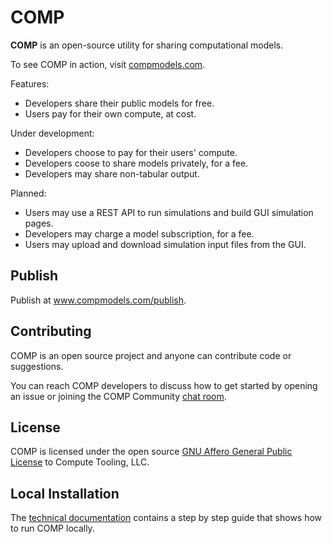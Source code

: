 # COMP

**COMP** is an open-source utility for sharing computational models.

To see COMP in action, visit [compmodels.com](https://www.compmodels.com).

Features:
- Developers share their public models for free.
- Users pay for their own compute, at cost.

Under development:
- Developers choose to pay for their users' compute.
- Developers coose to share models privately, for a fee.
- Developers may share non-tabular output.

Planned:
- Users may use a REST API to run simulations and build GUI simulation pages.
- Developers may charge a model subscription, for a fee.
- Users may upload and download simulation input files from the GUI.

## Publish

Publish at www.compmodels.com/publish.

## Contributing

COMP is an open source project and anyone can contribute code or suggestions.

You can reach COMP developers to discuss how to get started by opening an issue or joining the COMP Community [chat room](https://matrix.to/#/!WQWxPnwidsSToqkeLk:matrix.org).

## License

COMP is licensed under the open source [GNU Affero General Public License](/License.txt) to Compute Tooling, LLC.

## Local Installation

The [technical documentation](docs/technical/INSTALL.md) contains a step by step guide that shows how to run COMP locally.